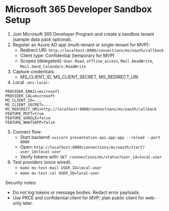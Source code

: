 # Microsoft 365 Developer Sandbox Setup

1) Join Microsoft 365 Developer Program and create a sandbox tenant (sample data pack optional).
2) Register an Azure AD app (multi-tenant or single-tenant for MVP):
   - Redirect URI: `http://localhost:8000/connections/ms/oauth/callback`
   - Client type: Confidential (temporary for MVP)
   - Scopes (delegated): `User.Read`, `offline_access`, `Mail.ReadWrite`, `Mail.Send`, `Calendars.ReadWrite`
3) Capture credentials:
   - MS_CLIENT_ID, MS_CLIENT_SECRET, MS_REDIRECT_URI
4) Local `.env.local`:
```
PROVIDER_EMAIL=microsoft
PROVIDER_CAL=microsoft
MS_CLIENT_ID=...
MS_CLIENT_SECRET=...
MS_REDIRECT_URI=http://localhost:8000/connections/ms/oauth/callback
FEATURE_MSFT=true
FEATURE_GOOGLE=false
FEATURE_WHATSAPP=false
```
5) Connect flow:
   - Start backend: `uvicorn presentation.api.app:app --reload --port 8000`
   - Open: `http://localhost:8000/connections/ms/oauth/start?user_id=local-user`
   - Verify tokens with: `GET /connections/ms/status?user_id=local-user`
6) Test providers (once wired):
   - `make ms-test-mail USER_ID=local-user`
   - `make ms-test-cal USER_ID=local-user`

Security notes:
- Do not log tokens or message bodies. Redact error payloads.
- Use PKCE and confidential client for MVP; plan public client for web-only later.
